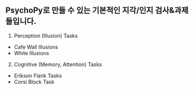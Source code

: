 ## PsychoPy로 만들 수 있는 기본적인 지각/인지 검사&과제들입니다. 

1) Perception (Illusion) Tasks

  - Cafe Wall Illusions
  - White Illusions

2) Cognitive (Memory, Attention) Tasks

  - Erikson Flank Tasks
  - Corsi Block Task
